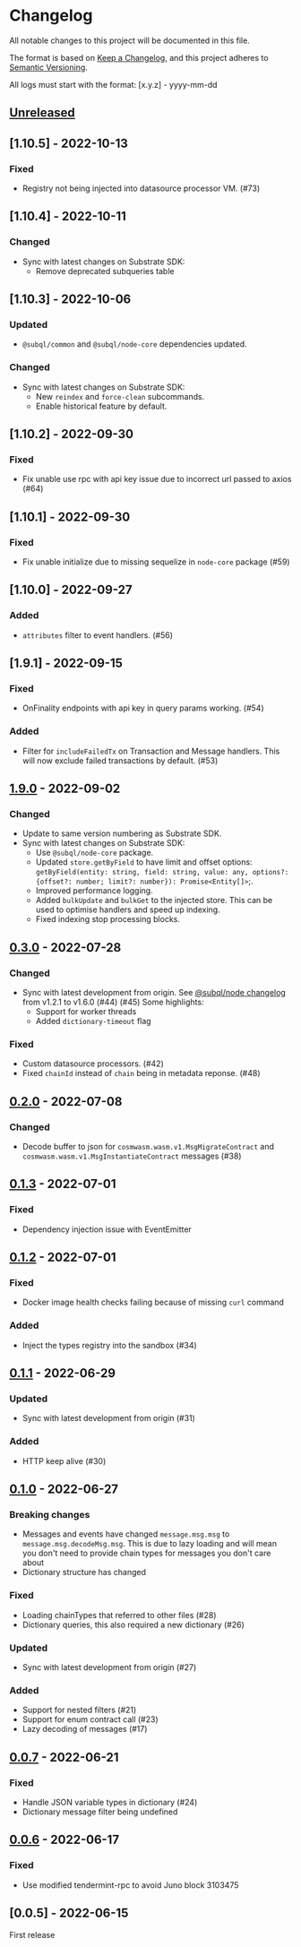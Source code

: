 # Changelog
All notable changes to this project will be documented in this file.

The format is based on [Keep a Changelog](https://keepachangelog.com/en/1.0.0/),
and this project adheres to [Semantic Versioning](https://semver.org/spec/v2.0.0.html).

All logs must start with the format: [x.y.z] - yyyy-mm-dd

## [Unreleased]

## [1.10.5] - 2022-10-13
### Fixed
- Registry not being injected into datasource processor VM. (#73)

## [1.10.4] - 2022-10-11
### Changed
- Sync with latest changes on Substrate SDK:
  - Remove deprecated subqueries table

## [1.10.3] - 2022-10-06
### Updated
- `@subql/common` and `@subql/node-core` dependencies updated.

### Changed
- Sync with latest changes on Substrate SDK:
  - New `reindex` and `force-clean` subcommands.
  - Enable historical feature by default.

## [1.10.2] - 2022-09-30
### Fixed
- Fix unable use rpc with api key issue due to incorrect url passed to axios (#64)

## [1.10.1] - 2022-09-30
### Fixed
- Fix unable initialize due to missing sequelize in `node-core` package (#59)

## [1.10.0] - 2022-09-27
### Added
- `attributes` filter to event handlers. (#56)

## [1.9.1] - 2022-09-15

### Fixed
- OnFinality endpoints with api key in query params working. (#54)

### Added
- Filter for `includeFailedTx` on Transaction and Message handlers. This will now exclude failed transactions by default. (#53)

## [1.9.0] - 2022-09-02

### Changed
- Update to same version numbering as Substrate SDK.
- Sync with latest changes on Substrate SDK:
  - Use `@subql/node-core` package.
  - Updated `store.getByField` to have limit and offset options: `getByField(entity: string, field: string, value: any, options?: {offset?: number; limit?: number}): Promise<Entity[]>`;.
  - Improved performance logging.
  - Added `bulkUpdate` and `bulkGet` to the injected store. This can be used to optimise handlers and speed up indexing.
  - Fixed indexing stop processing blocks.

## [0.3.0] - 2022-07-28
### Changed
- Sync with latest development from origin. See [@subql/node changelog](https://github.com/subquery/subql/blob/main/packages/node/CHANGELOG.md) from v1.2.1 to v1.6.0 (#44) (#45)
  Some highlights:
  - Support for worker threads
  - Added `dictionary-timeout` flag

### Fixed
- Custom datasource processors. (#42)
- Fixed `chainId` instead of `chain` being in metadata reponse. (#48)

## [0.2.0] - 2022-07-08

### Changed

- Decode buffer to json for `cosmwasm.wasm.v1.MsgMigrateContract` and `cosmwasm.wasm.v1.MsgInstantiateContract` messages (#38)

## [0.1.3] - 2022-07-01

### Fixed
- Dependency injection issue with EventEmitter

## [0.1.2] - 2022-07-01
### Fixed
- Docker image health checks failing because of missing `curl` command

### Added
- Inject the types registry into the sandbox (#34)

## [0.1.1] - 2022-06-29

### Updated
- Sync with latest development from origin (#31)

### Added
- HTTP keep alive (#30)

## [0.1.0] - 2022-06-27

### Breaking changes
- Messages and events have changed `message.msg.msg` to `message.msg.decodeMsg.msg`. This is due to lazy loading and will mean you don't need to provide chain types for messages you don't care about
- Dictionary structure has changed

### Fixed
- Loading chainTypes that referred to other files (#28)
- Dictionary queries, this also required a new dictionary (#26)

### Updated
- Sync with latest development from origin (#27)

### Added
- Support for nested filters (#21)
- Support for enum contract call (#23)
- Lazy decoding of messages (#17)

## [0.0.7] - 2022-06-21
### Fixed
- Handle JSON variable types in dictionary (#24)
- Dictionary message filter being undefined

## [0.0.6] - 2022-06-17
### Fixed
- Use modified tendermint-rpc to avoid Juno block 3103475

## [0.0.5] - 2022-06-15
First release

[Unreleased]: https://github.com/subquery/subql-cosmos/compare/node/1.9.0...HEAD
[1.9.0]: https://github.com/subquery/subql-cosmos/compare/node/0.3.0...node/1.9.0
[0.3.0]: https://github.com/subquery/subql-cosmos/compare/node/0.2.0...node/0.3.0
[0.2.0]: https://github.com/subquery/subql-cosmos/compare/node/0.1.3...node/0.2.0
[0.1.3]: https://github.com/subquery/subql-cosmos/compare/node/0.1.2...node/0.1.3
[0.1.2]: https://github.com/subquery/subql-cosmos/compare/node/0.1.1...node/0.1.2
[0.1.1]: https://github.com/subquery/subql-cosmos/compare/node/0.1.0...node/0.1.1
[0.1.0]: https://github.com/subquery/subql-cosmos/compare/node/0.0.7...node/0.1.0
[0.0.7]: https://github.com/subquery/subql-cosmos/compare/node/0.0.6...node/0.0.7
[0.0.6]: https://github.com/subquery/subql-cosmos/compare/node/0.0.5...node/0.0.6
